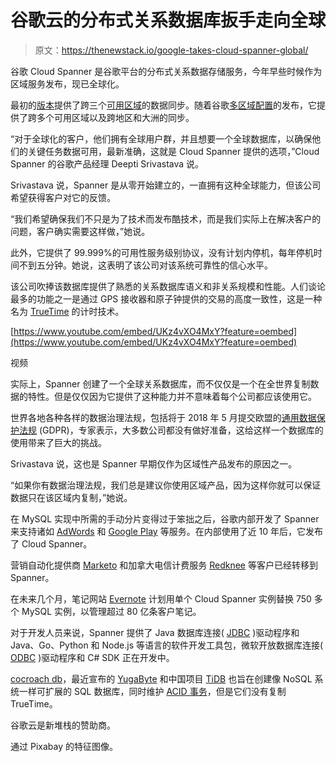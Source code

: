 # 谷歌云的分布式关系数据库扳手走向全球

> 原文：<https://thenewstack.io/google-takes-cloud-spanner-global/>

谷歌 Cloud Spanner 是谷歌平台的分布式关系数据存储服务，今年早些时候作为区域服务发布，现已全球化。

最初的[版本](https://thenewstack.io/google-cloud-spanner-view-field/)提供了跨三个[可用区域](https://cloud.google.com/compute/docs/regions-zones/)的数据同步。随着谷歌[多区域配置](https://cloudplatform.googleblog.com/2017/11/with-Multi-Region-support-in-Cloud-Spanner-have-your-cake-and-eat-it-too.html)的发布，它提供了跨多个可用区域以及跨地区和大洲的同步。

“对于全球化的客户，他们拥有全球用户群，并且想要一个全球数据库，以确保他们的关键任务数据可用，最新准确，这就是 Cloud Spanner 提供的选项，”Cloud Spanner 的谷歌产品经理 Deepti Srivastava 说。

Srivastava 说，Spanner 是从零开始建立的，一直拥有这种全球能力，但该公司希望获得客户对它的反馈。

“我们希望确保我们不只是为了技术而发布酷技术，而是我们实际上在解决客户的问题，客户确实需要这样做，”她说。

此外，它提供了 99.999%的可用性服务级别协议，没有计划内停机，每年停机时间不到五分钟。她说，这表明了该公司对该系统可靠性的信心水平。

该公司吹捧该数据库提供了熟悉的关系数据库语义和非关系规模和性能。人们谈论最多的功能之一是通过 GPS 接收器和原子钟提供的交易的高度一致性，这是一种名为 [TrueTime](https://research.google.com/pubs/pub45855.html) 的计时技术。

[https://www.youtube.com/embed/UKz4vXO4MxY?feature=oembed](https://www.youtube.com/embed/UKz4vXO4MxY?feature=oembed)

视频

实际上，Spanner 创建了一个全球关系数据库，而不仅仅是一个在全世界复制数据的特性。但是仅仅因为它提供了这种能力并不意味着每个公司都应该使用它。

世界各地各种各样的数据治理法规，包括将于 2018 年 5 月提交欧盟的[通用数据保护法规](http://www.eugdpr.org/) (GDPR)，专家表示，大多数公司都没有做好准备，这给这样一个数据库的使用带来了巨大的挑战。

Srivastava 说，这也是 Spanner 早期仅作为区域性产品发布的原因之一。

“如果你有数据治理法规，我们总是建议你使用区域产品，因为这样你就可以保证数据只在该区域内复制，”她说。

在 MySQL 实现中所需的手动分片变得过于笨拙之后，谷歌内部开发了 Spanner 来支持诸如 [AdWords](https://adwords.google.com/) 和 [Google Play](https://play.google.com/) 等服务。在内部使用了近 10 年后，它发布了 Cloud Spanner。

营销自动化提供商 [Marketo](https://www.blog.google/topics/google-cloud/welcome-our-latest-alliance-and-gcp-customer-marketo/) 和加拿大电信计费服务 [Redknee](https://www.redknee.com/) 等客户已经转移到 Spanner。

在未来几个月，笔记网站 [Evernote](https://www.pcworld.com/article/3167594/data-center-cloud/heres-how-evernote-moved-3-petabytes-of-data-to-googles-cloud.html) 计划用单个 Cloud Spanner 实例替换 750 多个 MySQL 实例，以管理超过 80 亿条客户笔记。

对于开发人员来说，Spanner 提供了 Java 数据库连接( [JDBC](https://en.wikipedia.org/wiki/Java_Database_Connectivity) )驱动程序和 Java、Go、Python 和 Node.js 等语言的软件开发工具包，微软开放数据库连接( [ODBC](https://docs.microsoft.com/en-us/sql/odbc/microsoft-open-database-connectivity-odbc) )驱动程序和 C# SDK 正在开发中。

[cocroach db](https://thenewstack.io/cockroachdb-1-0/)，最近宣布的 [YugaByte](https://thenewstack.io/yugabyte-new-database-solve-sql-vs-nosql-dilemma/) 和中国项目 [TiDB](https://github.com/pingcap/tidb) 也旨在创建像 NoSQL 系统一样可扩展的 SQL 数据库，同时维护 [ACID 事务](http://www.service-architecture.com/articles/database/acid_properties.html)，但是它们没有复制 TrueTime。

谷歌云是新堆栈的赞助商。

通过 Pixabay 的特征图像。

<svg viewBox="0 0 68 31" version="1.1" xmlns:xlink="http://www.w3.org/1999/xlink"><title>Group</title> <desc>Created with Sketch.</desc></svg>